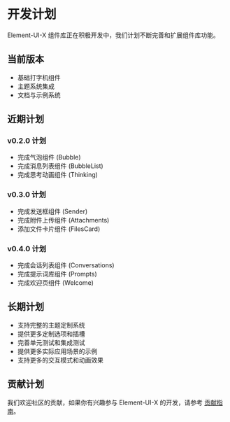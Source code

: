 # 开发计划

Element-UI-X 组件库正在积极开发中，我们计划不断完善和扩展组件库功能。

## 当前版本

- 基础打字机组件
- 主题系统集成
- 文档与示例系统

## 近期计划

### v0.2.0 计划

- 完成气泡组件 (Bubble)
- 完成消息列表组件 (BubbleList)
- 完成思考动画组件 (Thinking)

### v0.3.0 计划

- 完成发送框组件 (Sender)
- 完成附件上传组件 (Attachments)
- 添加文件卡片组件 (FilesCard)

### v0.4.0 计划

- 完成会话列表组件 (Conversations)
- 完成提示词库组件 (Prompts)
- 完成欢迎页组件 (Welcome)

## 长期计划

- 支持完整的主题定制系统
- 提供更多定制选项和插槽
- 完善单元测试和集成测试
- 提供更多实际应用场景的示例
- 支持更多的交互模式和动画效果

## 贡献计划

我们欢迎社区的贡献，如果你有兴趣参与 Element-UI-X 的开发，请参考 [贡献指南](./contribution.md)。
